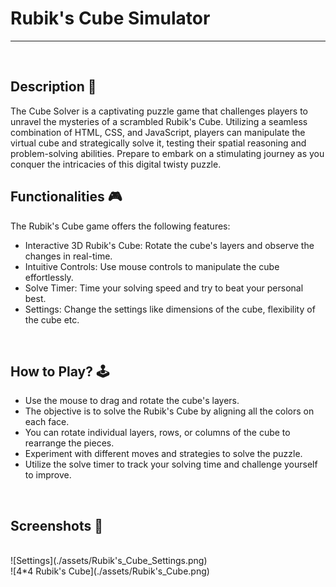 # Rubik's Cube Simulator

---

<br>

## Description 📃

The Cube Solver is a captivating puzzle game that challenges players to unravel the mysteries of a scrambled Rubik's Cube. Utilizing a seamless combination of HTML, CSS, and JavaScript, players can manipulate the virtual cube and strategically solve it, testing their spatial reasoning and problem-solving abilities. Prepare to embark on a stimulating journey as you conquer the intricacies of this digital twisty puzzle.

## Functionalities 🎮

The Rubik's Cube game offers the following features:

- Interactive 3D Rubik's Cube: Rotate the cube's layers and observe the changes in real-time.
- Intuitive Controls: Use mouse controls to manipulate the cube effortlessly.
- Solve Timer: Time your solving speed and try to beat your personal best.
- Settings: Change the settings like dimensions of the cube, flexibility of the cube etc.

<br>

## How to Play? 🕹️

- Use the mouse to drag and rotate the cube's layers.
- The objective is to solve the Rubik's Cube by aligning all the colors on each face.
- You can rotate individual layers, rows, or columns of the cube to rearrange the pieces.
- Experiment with different moves and strategies to solve the puzzle.
- Utilize the solve timer to track your solving time and challenge yourself to improve.

<br>

## Screenshots 📸

<br>
![Settings](./assets/Rubik's_Cube_Settings.png)
<br>
![4*4 Rubik's Cube](./assets/Rubik's_Cube.png)
